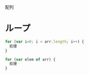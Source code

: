 配列
# ループ
```javascript
for (var i=0; i < arr.length; i++) {
  処理
}
```
```javascript
for (var elem of arr) {
  処理
}
```
